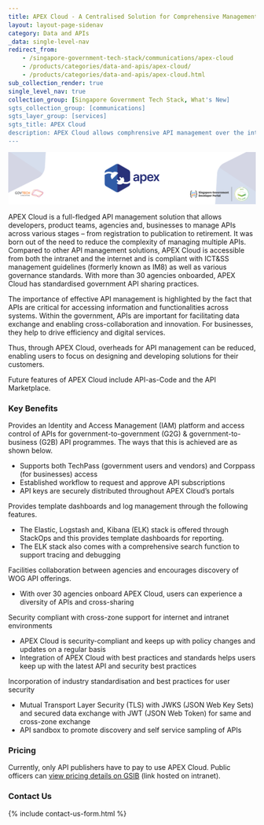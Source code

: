 ```yaml
---
title: APEX Cloud - A Centralised Solution for Comprehensive Management of APIs 
layout: layout-page-sidenav
category: Data and APIs
_data: single-level-nav
redirect_from:
    - /singapore-government-tech-stack/communications/apex-cloud
    - /products/categories/data-and-apis/apex-cloud/
    - /products/categories/data-and-apis/apex-cloud.html
sub_collection_render: true
single_level_nav: true
collection_group: [Singapore Government Tech Stack, What's New]
sgts_collection_group: [communications]
sgts_layer_group: [services]
sgts_title: APEX Cloud
description: APEX Cloud allows comphrensive API management over the internet and intranet. Find out more here. 
---
```


![APEX Cloud header banner](/assets/img/apex-NewHeaderBanner.png)

APEX Cloud is a full-fledged API management solution that allows developers, product teams, agencies and, businesses to manage APIs across various stages – from registration to publication to retirement. It was born out of the need to reduce the complexity of managing multiple APIs. Compared to other API management solutions, APEX Cloud is accessible from both the intranet and the internet and is compliant with ICT&SS management guidelines (formerly known as IM8) as well as various governance standards. With more than 30 agencies onboarded, APEX Cloud has standardised government API sharing practices. 

The importance of effective API management is highlighted by the fact that APIs are critical for accessing information and functionalities across systems. Within the government, APIs are important for facilitating data exchange and enabling cross-collaboration and innovation. For businesses, they help to drive efficiency and digital services.  

Thus, through APEX Cloud, overheads for API management can be reduced, enabling users to focus on designing and developing solutions for their customers. 

Future features of APEX Cloud include API-as-Code and the API Marketplace.

### Key Benefits

Provides an Identity and Access Management (IAM) platform and access control of APIs for government-to-government (G2G) & government-to-business (G2B) API programmes. The ways that this is achieved are as shown below.
- Supports both TechPass (government users and vendors) and Corppass (for businesses) access
-	Established workflow to request and approve API subscriptions
-	API keys are securely distributed throughout APEX Cloud’s portals

Provides template dashboards and log management through the following features.
- The Elastic, Logstash and, Kibana (ELK) stack is offered through StackOps and this provides template dashboards for reporting. 
- The ELK stack also comes with a comprehensive search function to support tracing and debugging

Facilities collaboration between agencies and encourages discovery of WOG API offerings.
- With over 30 agencies onboard APEX Cloud, users can experience a diversity of APIs and cross-sharing 

Security compliant with cross-zone support for internet and intranet environments
-	APEX Cloud is security-compliant and keeps up with policy changes and updates on a regular basis  
-	Integration of APEX Cloud with best practices and standards helps users keep up with the latest API and security best practices

Incorporation of industry standardisation and best practices for user security 
-	Mutual Transport Layer Security (TLS) with JWKS (JSON Web Key Sets) and secured data exchange with JWT (JSON Web Token) for same and cross-zone exchange
-	API sandbox to promote discovery and self service sampling of APIs

### Pricing

Currently, only API publishers have to pay to use APEX Cloud. Public officers can [view pricing details on GSIB](https://sgdcs.sgnet.gov.sg/sites/IDA-GoSync/gdspdd-ai/SitePages/APEX-Cloud-Pricing.aspx) (link hosted on intranet).


### Contact Us

{% include contact-us-form.html %}
